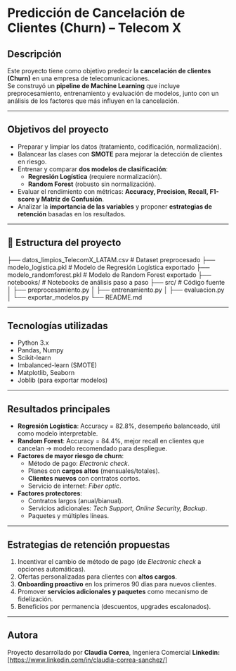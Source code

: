 
#  Predicción de Cancelación de Clientes (Churn) – Telecom X

##  Descripción
Este proyecto tiene como objetivo predecir la **cancelación de clientes (Churn)** en una empresa de telecomunicaciones.  
Se construyó un **pipeline de Machine Learning** que incluye preprocesamiento, entrenamiento y evaluación de modelos, junto con un análisis de los factores que más influyen en la cancelación.

---

##  Objetivos del proyecto
- Preparar y limpiar los datos (tratamiento, codificación, normalización).
- Balancear las clases con **SMOTE** para mejorar la detección de clientes en riesgo.
- Entrenar y comparar **dos modelos de clasificación**:
  - **Regresión Logística** (requiere normalización).
  - **Random Forest** (robusto sin normalización).
- Evaluar el rendimiento con métricas: **Accuracy, Precision, Recall, F1-score y Matriz de Confusión**.
- Analizar la **importancia de las variables** y proponer **estrategias de retención** basadas en los resultados.

---

## 📂 Estructura del proyecto

├── datos_limpios_TelecomX_LATAM.csv # Dataset preprocesado
├── modelo_logistica.pkl # Modelo de Regresión Logística exportado
├── modelo_randomforest.pkl # Modelo de Random Forest exportado
├── notebooks/ # Notebooks de análisis paso a paso
├── src/ # Código fuente
│ ├── preprocesamiento.py
│ ├── entrenamiento.py
│ ├── evaluacion.py
│ └── exportar_modelos.py
└── README.md



---

##  Tecnologías utilizadas
- Python 3.x  
- Pandas, Numpy  
- Scikit-learn  
- Imbalanced-learn (SMOTE)  
- Matplotlib, Seaborn  
- Joblib (para exportar modelos)  

---

##  Resultados principales
- **Regresión Logística**: Accuracy = 82.8%, desempeño balanceado, útil como modelo interpretable.
- **Random Forest**: Accuracy = 84.4%, mejor recall en clientes que cancelan → modelo recomendado para despliegue.
- **Factores de mayor riesgo de churn**:
  - Método de pago: *Electronic check*.
  - Planes con **cargos altos** (mensuales/totales).
  - **Clientes nuevos** con contratos cortos.
  - Servicio de internet: *Fiber optic*.
- **Factores protectores**:
  - Contratos largos (anual/bianual).
  - Servicios adicionales: *Tech Support, Online Security, Backup*.
  - Paquetes y múltiples líneas.

---

##  Estrategias de retención propuestas
1. Incentivar el cambio de método de pago (de *Electronic check* a opciones automáticas).
2. Ofertas personalizadas para clientes con **altos cargos**.
3. **Onboarding proactivo** en los primeros 90 días para nuevos clientes.
4. Promover **servicios adicionales y paquetes** como mecanismo de fidelización.
5. Beneficios por permanencia (descuentos, upgrades escalonados).


---

##  Autora
Proyecto desarrollado por **Claudia Correa**, Ingeniera Comercial
**Linkedin:** [https://www.linkedin.com/in/claudia-correa-sanchez/]  

